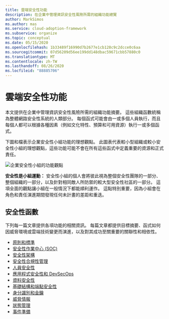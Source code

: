 ```yaml
---
title: 雲端安全性功能
description: 在企業中管理資訊安全性風險所需的組織功能總覽
author: MarkSimos
ms.author: mas
ms.service: cloud-adoption-framework
ms.subservice: organize
ms.topic: conceptual
ms.date: 05/15/2020
ms.openlocfilehash: 1b33489f16990d7b2677e1cb128c9c2dcce0c6aa
ms.sourcegitcommit: 07d56209d56ee199dd148dbac59671cbb57880c0
ms.translationtype: MT
ms.contentlocale: zh-TW
ms.lasthandoff: 08/26/2020
ms.locfileid: "88885706"
---
```

# <a name="cloud-security-functions"></a>雲端安全性功能

本文提供在企業中管理資訊安全性風險所需的組織功能摘要。 這些組織函數統稱為整體網路安全性系統的人類部分。 每個函式可能會由一或多個人員執行，而且每個人都可以根據各種因素（例如文化特性、預算和可用資源）執行一或多個函式。

下圖和檔表示企業安全性小組功能的理想觀點。 此圖表代表較小型組織或較小安全性小組的理想觀點，這些功能可能不會在所有這些函式中定義重要的資源和正式責任。

![企業安全性小組的功能觀點](../_images/security/enterprise-security-team.png)

**安全性是小組運動：** 安全性小組的個人會將彼此視為整個安全性團隊的一部分、整個組織的一部分，以及針對相同敵人所防禦的較大型安全性社區的一部分。 這項全面的觀點讓小組在一般情況下都能順利運作。 這點特別重要，因為小組會在角色和責任演進期間發現任何未計畫的差距和重迭。

## <a name="security-functions"></a>安全性函數

下列每一篇文章提供各項功能的相關資訊。 每篇文章都提供目標摘要、函式如何因威脅環境或雲端技術變更而演進，以及對其成功至關重要的關聯性和相依性。

- [原則和標準](./cloud-security-policy-standards.md)
- [安全性作業中心 (SOC)](./cloud-security-operations-center.md)
- [安全性架構](./cloud-security-architecture.md)
- [安全性合規性管理](./cloud-security-compliance-management.md)
- [人員安全性](./cloud-security-people.md)
- [應用程式安全性和 DevSecOps](./cloud-security-application-security-devsecops.md)
- [資料安全性](./cloud-security-data-security.md)
- [基礎結構和端點安全性](./cloud-security-infrastructure-endpoint.md)
- [身分識別和金鑰](./cloud-security-identity-keys.md)
- [威脅情報](./cloud-security-threat-intelligence.md)
- [狀態管理](./cloud-security-posture-management.md)
- [事件準備](./cloud-security-incident-preparation.md)
